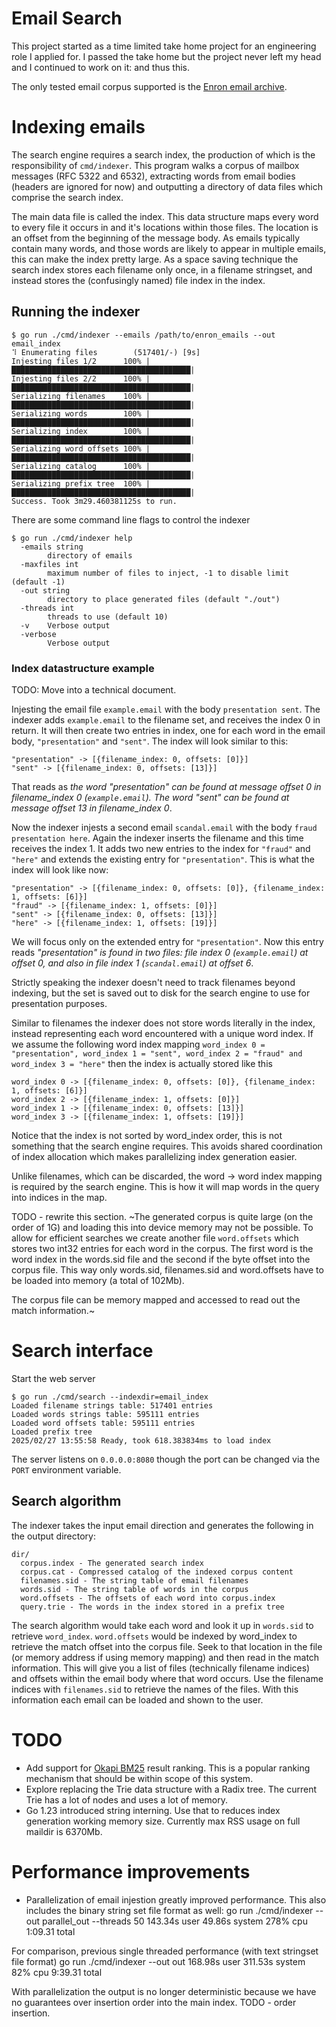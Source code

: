 # Email Search

This project started as a time limited take home project for an engineering role I applied for. I passed the take home but the project never left my head and I continued to work on it: and thus this.

The only tested email corpus supported is the [Enron email archive](https://www.cs.cmu.edu/~enron/enron_mail_20150507.tar.gz).

# Indexing emails

The search engine requires a search index, the production of which is the responsibility of `cmd/indexer`. This program walks a corpus of mailbox messages (RFC 5322 and 6532), extracting words from email bodies (headers are ignored for now) and outputting a directory of data files which comprise the search index.

The main data file is called the index. This data structure maps every word to every file it occurs in and it's locations within those files. The location is an offset from the beginning of the message body. As emails typically contain many words, and those words are likely to appear in multiple emails, this can make the index pretty large. As a space saving technique the search index stores each filename only once, in a filename stringset, and instead stores the (confusingly named) file index in the index.

## Running the indexer

```
$ go run ./cmd/indexer --emails /path/to/enron_emails --out email_index
⠹ Enumerating files        (517401/-) [9s]
Injesting files 1/2      100% |████████████████████████████████████████|
Injesting files 2/2      100% |████████████████████████████████████████|
Serializing filenames    100% |████████████████████████████████████████|
Serializing words        100% |████████████████████████████████████████|
Serializing index        100% |████████████████████████████████████████|
Serializing word offsets 100% |████████████████████████████████████████|
Serializing catalog      100% |████████████████████████████████████████|
Serializing prefix tree  100% |████████████████████████████████████████|
Success. Took 3m29.460381125s to run.
```

There are some command line flags to control the indexer

```
$ go run ./cmd/indexer help
  -emails string
        directory of emails
  -maxfiles int
        maximum number of files to inject, -1 to disable limit (default -1)
  -out string
        directory to place generated files (default "./out")
  -threads int
        threads to use (default 10)
  -v    Verbose output
  -verbose
        Verbose output
```

### Index datastructure example

TODO: Move into a technical document.

Injesting the email file `example.email` with the body `presentation sent`. The indexer adds `example.email` to the filename set, and receives the index 0 in return. It will then create two entries in index, one for each word in the email body, `"presentation"` and `"sent"`. The index will look similar to this:

```
"presentation" -> [{filename_index: 0, offsets: [0]}]
"sent" -> [{filename_index: 0, offsets: [13]}]
```

That reads as *the word "presentation" can be found at message offset 0 in filename_index 0 (`example.email`). The word "sent" can be found at message offset 13 in filename_index 0*.

Now the indexer injests a second email `scandal.email` with the body `fraud presentation here`. Again the indexer inserts the filename and this time receives the index 1. It adds two new entries to the index for `"fraud"` and `"here"` and extends the existing entry for `"presentation"`. This is what the index will look like now:

```
"presentation" -> [{filename_index: 0, offsets: [0]}, {filename_index: 1, offsets: [6]}]
"fraud" -> [{filename_index: 1, offsets: [0]}]
"sent" -> [{filename_index: 0, offsets: [13]}]
"here" -> [{filename_index: 1, offsets: [19]}]
```

We will focus only on the extended entry for `"presentation"`. Now this entry reads *"presentation" is found in two files: file index 0 (`example.email`) at offset 0, and also in file index 1 (`scandal.email`) at offset 6*.

Strictly speaking the indexer doesn't need to track filenames beyond indexing, but the set is saved out to disk for the search engine to use for presentation purposes.

Similar to filenames the indexer does not store words literally in the index, instead representing each word encountered with a unique word index. If we assume the following word index mapping `word_index 0 = "presentation", word_index 1 = "sent", word_index 2 = "fraud" and word_index 3 = "here"` then the index is actually stored like this

```
word_index 0 -> [{filename_index: 0, offsets: [0]}, {filename_index: 1, offsets: [6]}]
word_index 2 -> [{filename_index: 1, offsets: [0]}]
word_index 1 -> [{filename_index: 0, offsets: [13]}]
word_index 3 -> [{filename_index: 1, offsets: [19]}]
```

Notice that the index is not sorted by word_index order, this is not something that the search engine requires. This avoids shared coordination of index allocation which makes parallelizing index generation easier.

Unlike filenames, which can be discarded, the word -> word index mapping is required by the search engine. This is how it will map words in the query into indices in the map.

TODO - rewrite this section. ~The generated corpus is quite large (on the order of 1G) and loading this into device memory may not be possible. To allow for efficient searches we create another file `word.offsets` which stores two int32 entries for each word in the corpus. The first word is the word index in the words.sid file and the second if the byte offset into the corpus file. This way only words.sid, filenames.sid and word.offsets have to be loaded into memory (a total of 102Mb).

The corpus file can be memory mapped and accessed to read out the match information.~

# Search interface

Start the web server

```
$ go run ./cmd/search --indexdir=email_index
Loaded filename strings table: 517401 entries
Loaded words strings table: 595111 entries
Loaded word offsets table: 595111 entries
Loaded prefix tree
2025/02/27 13:55:58 Ready, took 618.383834ms to load index

```

The server listens on `0.0.0.0:8080` though the port can be changed via the `PORT` environment variable.

## Search algorithm

The indexer takes the input email direction and generates the following in the output directory:
```
dir/
  corpus.index - The generated search index
  corpus.cat - Compressed catalog of the indexed corpus content
  filenames.sid - The string table of email filenames
  words.sid - The string table of words in the corpus
  word.offsets - The offsets of each word into corpus.index
  query.trie - The words in the index stored in a prefix tree
```

The search algorithm would take each word and look it up in `words.sid` to retrieve `word_index`. `word.offsets` would be indexed by word_index to retrieve the match offset into the corpus file. Seek to that location in the file (or memory address if using memory mapping) and then read in the match information. This will give you a list of files (technically filename indices) and offsets within the email body where that word occurs. Use the filename indices with `filenames.sid` to retrieve the names of the files. With this information each email can be loaded and shown to the user.

# TODO

* Add support for [Okapi BM25](https://en.wikipedia.org/wiki/Okapi_BM25) result ranking. This is a popular ranking mechanism that should be within scope of this system.
* Explore replacing the Trie data structure with a Radix tree. The current Trie has a lot of nodes and uses a lot of memory.
* Go 1.23 introduced string interning. Use that to reduces index generation working memory size. Currently max RSS usage on full maildir is 6370Mb.

# Performance improvements

* Parallelization of email injestion greatly improved performance. This also includes the binary string set file format as well:
go run ./cmd/indexer --out parallel_out --threads 50  143.34s user 49.86s system 278% cpu 1:09.31 total

For comparison, previous single threaded performance (with text stringset file format)
go run ./cmd/indexer --out out  168.98s user 311.53s system 82% cpu 9:39.31 total

With parallelization the output is no longer deterministic because we have no guarantees over insertion order into the main index. TODO - order insertion.